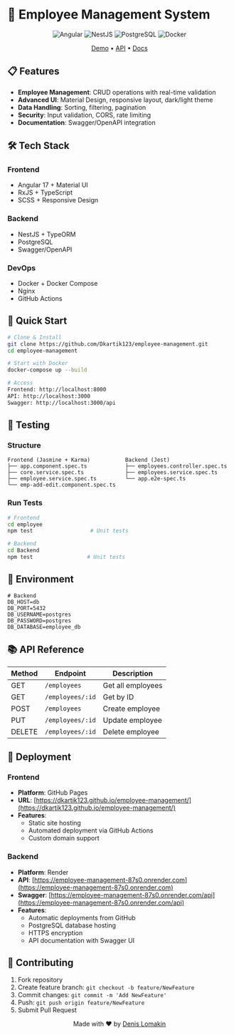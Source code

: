 # 🚀 Employee Management System

<div align="center">

![Angular](https://img.shields.io/badge/Angular-DD0031?style=for-the-badge&logo=angular&logoColor=white)
![NestJS](https://img.shields.io/badge/NestJS-E0234E?style=for-the-badge&logo=nestjs&logoColor=white)
![PostgreSQL](https://img.shields.io/badge/PostgreSQL-316192?style=for-the-badge&logo=postgresql&logoColor=white)
![Docker](https://img.shields.io/badge/Docker-2496ED?style=for-the-badge&logo=docker&logoColor=white)

[Demo](https://dkartik123.github.io/employee-management/) •
[API](https://employee-management-87s0.onrender.com) •
[Docs](https://employee-management-87s0.onrender.com/api)

</div>

## 📋 Features

- **Employee Management**: CRUD operations with real-time validation
- **Advanced UI**: Material Design, responsive layout, dark/light theme
- **Data Handling**: Sorting, filtering, pagination
- **Security**: Input validation, CORS, rate limiting
- **Documentation**: Swagger/OpenAPI integration

## 🛠 Tech Stack

### Frontend
- Angular 17 + Material UI
- RxJS + TypeScript
- SCSS + Responsive Design

### Backend
- NestJS + TypeORM
- PostgreSQL
- Swagger/OpenAPI

### DevOps
- Docker + Docker Compose
- Nginx
- GitHub Actions

## 🚀 Quick Start

```bash
# Clone & Install
git clone https://github.com/Dkartik123/employee-management.git
cd employee-management

# Start with Docker
docker-compose up --build

# Access
Frontend: http://localhost:8000
API: http://localhost:3000
Swagger: http://localhost:3000/api
```

## 🧪 Testing

### Structure
```
Frontend (Jasmine + Karma)           Backend (Jest)
├── app.component.spec.ts            ├── employees.controller.spec.ts
├── core.service.spec.ts             ├── employees.service.spec.ts
├── employee.service.spec.ts         └── app.e2e-spec.ts
└── emp-add-edit.component.spec.ts
```

### Run Tests
```bash
# Frontend
cd employee
npm test                  # Unit tests

# Backend
cd Backend
npm test                 # Unit tests
```

## 🔧 Environment

```env
# Backend
DB_HOST=db
DB_PORT=5432
DB_USERNAME=postgres
DB_PASSWORD=postgres
DB_DATABASE=employee_db
```

## 📚 API Reference

| Method | Endpoint | Description |
|--------|----------|-------------|
| GET | `/employees` | Get all employees |
| GET | `/employees/:id` | Get by ID |
| POST | `/employees` | Create employee |
| PUT | `/employees/:id` | Update employee |
| DELETE | `/employees/:id` | Delete employee |

## 🤝 Deployment

### Frontend
- **Platform**: GitHub Pages
- **URL**: [https://dkartik123.github.io/employee-management/](https://dkartik123.github.io/employee-management/)
- **Features**:
  - Static site hosting
  - Automated deployment via GitHub Actions
  - Custom domain support

### Backend
- **Platform**: Render
- **API**: [https://employee-management-87s0.onrender.com](https://employee-management-87s0.onrender.com)
- **Swagger**: [https://employee-management-87s0.onrender.com/api](https://employee-management-87s0.onrender.com/api)
- **Features**:
  - Automatic deployments from GitHub
  - PostgreSQL database hosting
  - HTTPS encryption
  - API documentation with Swagger UI

## 🤝 Contributing

1. Fork repository
2. Create feature branch: `git checkout -b feature/NewFeature`
3. Commit changes: `git commit -m 'Add NewFeature'`
4. Push: `git push origin feature/NewFeature`
5. Submit Pull Request

<div align="center">

Made with ❤️ by [Denis Lomakin](https://github.com/Dkartik123)

</div>
